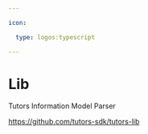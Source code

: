 ```yaml
---

icon: 

  type: logos:typescript

---
```


# Lib

Tutors Information Model Parser

https://github.com/tutors-sdk/tutors-lib